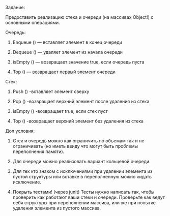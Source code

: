 Задание:

Предоставить реализацию стека и очереди (на массивах Object!) с основными операциями.

Очередь:

1. Enqueue () — вставляет элемент в конец очереди

2. Dequeue () — удаляет элемент из начала очереди

3. isEmpty () — возвращает значение true, если очередь пуста

4. Top () — возвращает первый элемент очереди

Стек:

1. Push () -вставляет элемент сверху

2. Pop () -возвращает верхний элемент после удаления из стека

3. isEmpty () -возвращает true, если стек пуст

4. Top () -возвращает верхний элемент без удаления из стека

Доп условия:
1. Стек и очередь можно как ограничить по объемам так и не ограничивать (но иметь ввиду что могут быть проблемы переполнения памяти).

2. Для очереди можно реализовать вариант кольцевой очереди.
3. Для тех кто знаком с исключениями при удалении элемента из пустой структуры или вставке в переполненную можно кидать исключение.

4. Покрыть тестами! (через junit)
Тесты нужно написать так, чтобы проверить как работают ваши стеки и очереди.
Проверьте как ведут себя структуры при переполнении массива, или же при попытке удаления элемента из пустого массива.
